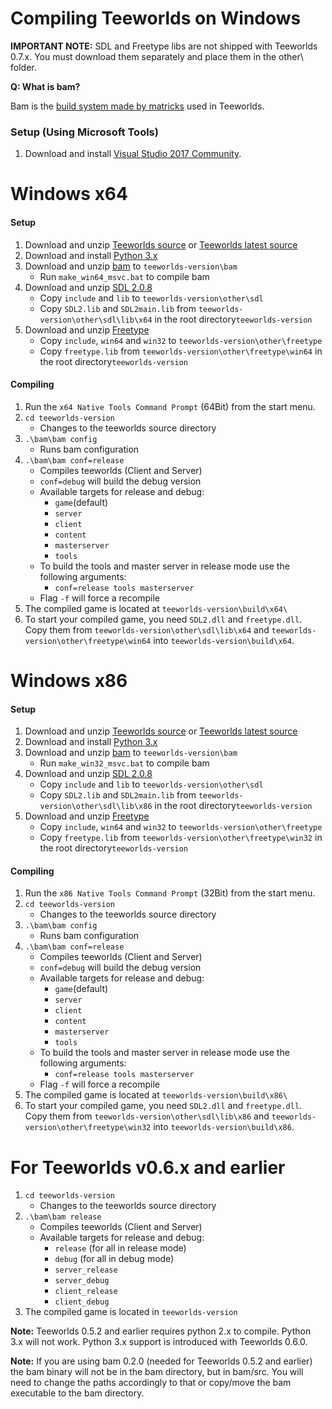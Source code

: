 # Compiling Teeworlds on Windows

**IMPORTANT NOTE:** SDL and Freetype libs are not shipped with Teeworlds 0.7.x. You must download them separately and place them in the other\ folder.

**Q: What is bam?**

Bam is the [build system made by matricks](http://matricks.github.io/bam/) used in Teeworlds.

### Setup (Using Microsoft Tools)
1. Download and install [Visual Studio 2017 Community](https://visualstudio.microsoft.com/de/downloads/).


# Windows x64 
#### Setup
1. Download and unzip [Teeworlds source](https://github.com/teeworlds/teeworlds/releases) or [Teeworlds latest source](https://github.com/teeworlds/teeworlds/archive/master.zip)
2. Download and install [Python 3.x](https://www.python.org/download/)
3. Download and unzip [bam](https://github.com/matricks/bam/archive/v0.5.1.zip) to `teeworlds-version\bam`
    - Run `make_win64_msvc.bat` to compile bam
4. Download and unzip [SDL 2.0.8](https://www.libsdl.org/release/SDL2-devel-2.0.8-VC.zip)
    - Copy `include` and `lib` to `teeworlds-version\other\sdl`
    - Copy `SDL2.lib` and `SDL2main.lib` from `teeworlds-version\other\sdl\lib\x64` in the root directory`teeworlds-version`
5. Download and unzip [Freetype](https://codeload.github.com/ubawurinna/freetype-windows-binaries/zip/master)
    - Copy `include`, `win64` and `win32` to `teeworlds-version\other\freetype`
    - Copy `freetype.lib` from `teeworlds-version\other\freetype\win64` in the root directory`teeworlds-version`


#### Compiling
1. Run the `x64 Native Tools Command Prompt` (64Bit) from the start menu.
2. `cd teeworlds-version`
    - Changes to the teeworlds source directory
3. `.\bam\bam config`
    - Runs bam configuration
4. `.\bam\bam conf=release`
    - Compiles teeworlds (Client and Server)
    - `conf=debug` will build the debug version
    - Available targets for release and debug:
        - `game`(default)
        - `server`
        - `client`
        - `content`
        - `masterserver`
        - `tools`
    - To build the tools and master server in release mode use the following arguments:
        - `conf=release tools masterserver`
    - Flag `-f` will force a recompile
5. The compiled game is located at `teeworlds-version\build\x64\`
6. To start your compiled game, you need `SDL2.dll` and `freetype.dll`. Copy them from `teeworlds-version\other\sdl\lib\x64` and `teeworlds-version\other\freetype\win64` into `teeworlds-version\build\x64`.


# Windows x86 
#### Setup
1. Download and unzip [Teeworlds source](https://github.com/teeworlds/teeworlds/releases) or [Teeworlds latest source](https://github.com/teeworlds/teeworlds/archive/master.zip)
2. Download and install [Python 3.x](https://www.python.org/download/)
3. Download and unzip [bam](https://github.com/matricks/bam/archive/v0.5.1.zip) to `teeworlds-version\bam`
    - Run `make_win32_msvc.bat` to compile bam
4. Download and unzip [SDL 2.0.8](https://www.libsdl.org/release/SDL2-devel-2.0.8-VC.zip)
    - Copy `include` and `lib` to `teeworlds-version\other\sdl`
    - Copy `SDL2.lib` and `SDL2main.lib` from `teeworlds-version\other\sdl\lib\x86` in the root directory`teeworlds-version`
5. Download and unzip [Freetype](https://codeload.github.com/ubawurinna/freetype-windows-binaries/zip/master)
    - Copy `include`, `win64` and `win32` to `teeworlds-version\other\freetype`
    - Copy `freetype.lib` from `teeworlds-version\other\freetype\win32` in the root directory`teeworlds-version`


#### Compiling
1. Run the `x86 Native Tools Command Prompt` (32Bit) from the start menu.
2. `cd teeworlds-version`
    - Changes to the teeworlds source directory
3. `.\bam\bam config`
    - Runs bam configuration
4. `.\bam\bam conf=release`
    - Compiles teeworlds (Client and Server)
    - `conf=debug` will build the debug version
    - Available targets for release and debug:
        - `game`(default)
        - `server`
        - `client`
        - `content`
        - `masterserver`
        - `tools`
    - To build the tools and master server in release mode use the following arguments:
        - `conf=release tools masterserver`
    - Flag `-f` will force a recompile
5. The compiled game is located at `teeworlds-version\build\x86\`
6. To start your compiled game, you need `SDL2.dll` and `freetype.dll`. Copy them from `teeworlds-version\other\sdl\lib\x86` and `teeworlds-version\other\freetype\win32` into `teeworlds-version\build\x86`.

    
# For Teeworlds v0.6.x and earlier

1. `cd teeworlds-version`
    - Changes to the teeworlds source directory
2. `.\bam\bam release`
    - Compiles teeworlds (Client and Server)
    - Available targets for release and debug:
        - `release` (for all in release mode)
        - `debug` (for all in debug mode)
        - `server_release`
        - `server_debug`
        - `client_release`
        - `client_debug`
3. The compiled game is located in `teeworlds-version`

**Note:** Teeworlds 0.5.2 and earlier requires python 2.x to compile. Python 3.x will not work. Python 3.x support is introduced with Teeworlds 0.6.0.

**Note:** If you are using bam 0.2.0 (needed for Teeworlds 0.5.2 and earlier) the bam binary will not be in the bam directory, but in bam/src. You will need to change the paths accordingly to that or copy/move the bam executable to the bam directory.